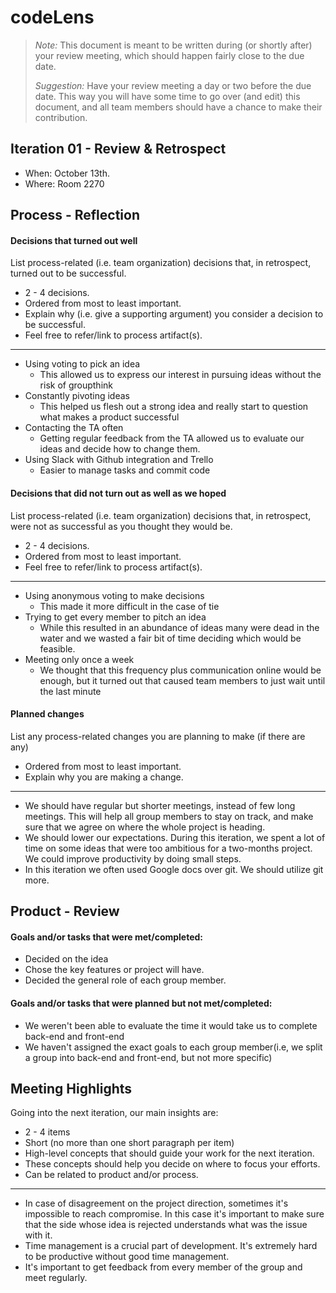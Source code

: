 # codeLens

 > _Note:_ This document is meant to be written during (or shortly after) your review meeting, which should happen fairly close to the due date.      
 >      
 > _Suggestion:_ Have your review meeting a day or two before the due date. This way you will have some time to go over (and edit) this document, and all team members should have a chance to make their contribution.


## Iteration 01 - Review & Retrospect

 * When: October 13th.
 * Where: Room 2270

## Process - Reflection


#### Decisions that turned out well

List process-related (i.e. team organization) decisions that, in retrospect, turned out to be successful.


 * 2 - 4 decisions.
 * Ordered from most to least important.
 * Explain why (i.e. give a supporting argument) you consider a decision to be successful.
 * Feel free to refer/link to process artifact(s).
 -------------------------------------
 * Using voting to pick an idea
   * This allowed us to express our interest in pursuing ideas without the risk of groupthink
 * Constantly pivoting ideas
   * This helped us flesh out a strong idea and really start to question what makes a product successful
 * Contacting the TA often
   * Getting regular feedback from the TA allowed us to evaluate our ideas and decide how to change them.
 * Using Slack with Github integration and Trello
   * Easier to manage tasks and commit code

#### Decisions that did not turn out as well as we hoped

List process-related (i.e. team organization) decisions that, in retrospect, were not as successful as you thought they would be.

 * 2 - 4 decisions.
 * Ordered from most to least important.
 * Feel free to refer/link to process artifact(s).
 -------------------------------------
 * Using anonymous voting to make decisions
   * This made it more difficult in the case of tie
 * Trying to get every member to pitch an idea
   * While this resulted in an abundance of ideas many were dead in the water and we wasted a fair bit of time deciding which would be feasible.
 * Meeting only once a week
   * We thought that this frequency plus communication online would be enough, but it turned out that caused team members to just wait until the last minute


#### Planned changes

List any process-related changes you are planning to make (if there are any)

 * Ordered from most to least important.
 * Explain why you are making a change.
 
  -------------------------------------
 * We should have regular but shorter meetings, instead of few long meetings. This will help all group members to stay on track, and make sure that we agree on where the whole project is heading.
 * We should lower our expectations. During this iteration, we spent a lot of time on some ideas that were too ambitious for a two-months project. We could improve productivity by doing small steps. 
 * In this iteration we often used Google docs over git. We should utilize git more.

## Product - Review

#### Goals and/or tasks that were met/completed:

 * Decided on the idea
 * Chose the key features or project will have.
 * Decided the general role of each group member.

#### Goals and/or tasks that were planned but not met/completed:

 * We weren't been able to evaluate the time it would take us to complete back-end and front-end
 * We haven't assigned the exact goals to each group member(i.e, we split a group into back-end and front-end, but not more specific)
 
## Meeting Highlights

Going into the next iteration, our main insights are:

 * 2 - 4 items
 * Short (no more than one short paragraph per item)
 * High-level concepts that should guide your work for the next iteration.
 * These concepts should help you decide on where to focus your efforts.
 * Can be related to product and/or process.
 -------------------------------------
 * In case of disagreement on the project direction, sometimes it's impossible to reach compromise. In this case it's important to make sure that the side whose idea is rejected understands what was the issue with it.
 * Time management is a crucial part of development. It's extremely hard to be productive without good time management. 
 * It's important to get feedback from every member of the group and meet regularly. 
